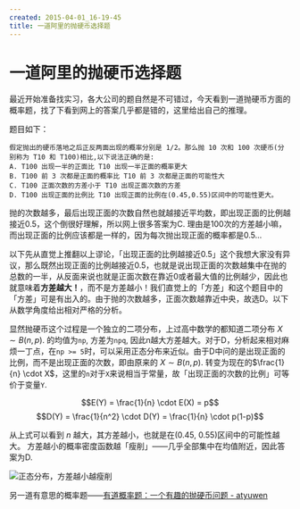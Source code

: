 ```yaml
---
created: 2015-04-01_16-19-45
title: 一道阿里的抛硬币选择题
---
```


# 一道阿里的抛硬币选择题

最近开始准备找实习，各大公司的题自然是不可错过，今天看到一道抛硬币方面的概率题，找了下看到网上的答案几乎都是错的，这里给出自己的推理。

题目如下：
```
假定抛出的硬币落地之后正反两面出现的概率分别是 1/2。那么抛 10 次和 100 次硬币(分别称为 T10 和 T100)相比,以下说法正确的是:
A. T100 出现一半的正面比 T10 出现一半正面的概率更大
B. T100 前 3 次都是正面的概率比 T10 前 3 次都是正面的可能性大
C. T100 正面次数的方差小于 T10 出现正面次数的方差
D. T100 出现正面的比例比 T10 出现正面的比例在(0.45,0.55)区间中的可能性更大。
```

抛的次数越多，最后出现正面的次数自然也就越接近平均数，即出现正面的比例越接近0.5，这个倒很好理解，所以网上很多答案为C. 理由是100次的方差越小嘛，而出现正面的比例应该都是一样的，因为每次抛出现正面的概率都是0.5... 

以下先从直觉上推翻以上谬论，「出现正面的比例越接近0.5」这个我想大家没有异议，那么既然出现正面的比例越接近0.5，也就是说出现正面的次数越集中在抛的总数的一半，从反面来说也就是正面次数在靠近0或者最大值的比例越少，因此也就意味着**方差越大！**，而不是方差越小！我们直觉上的「方差」和这个题目中的「方差」可是有出入的。由于抛的次数越多，正面次数越靠近中央，故选D。以下从数学角度给出相对严格的分析。

显然抛硬币这个过程是一个独立的二项分布，上过高中数学的都知道二项分布 $X \sim B(n,p).$ 的均值为`np`, 方差为`npq`, 因此n越大方差越大。对于D，分析起来相对麻烦一丁点，在`np >= 5`时，可以采用正态分布来近似。由于D中问的是出现正面的比例，而不是出现正面的次数，即由原来的 $X \sim B(n,p).$ 转变为现在的$\frac{1}{n} \cdot X$，这里的`n`对于`X`来说相当于常量，故「出现正面的次数的比例」可等价于变量`Y`.

$$E(Y) = \frac{1}{n} \cdot E(X) = p$$
$$D(Y) = \frac{1}{n^2} \cdot D(Y) = \frac{1}{n} \cdot p(1-p)$$

从上式可以看到 $n$ 越大，其方差越小，也就是在(0.45, 0.55)区间中的可能性越大。
方差越小的概率密度函数越「瘦削」——几乎全部集中在均值附近，因此答案为D.

![正态分布，方差越小越瘦削](http://7xojrx.com1.z0.glb.clouddn.com/images/misc/normal_distribution.gif)

另一道有意思的概率题——[有道概率题：一个有趣的抛硬币问题 - atyuwen](http://www.cnblogs.com/atyuwen/archive/2010/09/12/coin.html)